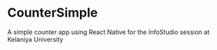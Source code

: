 # CounterSimple
A simple counter app using React Native for the InfoStudio session at Kelaniya University
